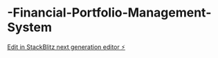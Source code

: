 # -Financial-Portfolio-Management-System

[Edit in StackBlitz next generation editor ⚡️](https://stackblitz.com/~/github.com/Karthi1708/-Financial-Portfolio-Management-System)